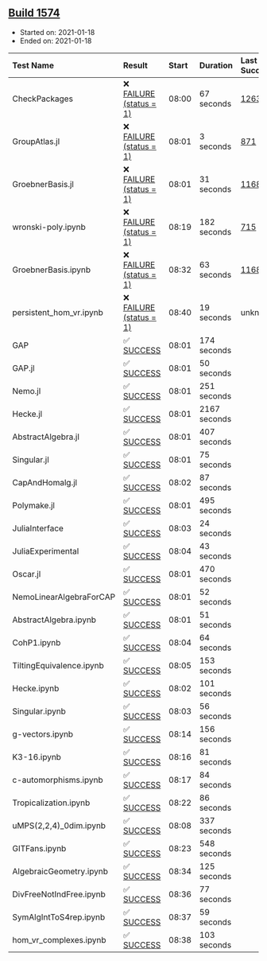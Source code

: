## [Build 1574](https://oscarci.mathematik.uni-kl.de/job/oscar-stable/1574/)

* Started on: 2021-01-18
* Ended on: 2021-01-18

| Test Name    | Result | Start | Duration | Last Success | First Failure |
|:-------------|:-------|:------|:---------|:-------------|:--------------|
| CheckPackages | ❌ [FAILURE (status = 1)](https://oscarci.mathematik.uni-kl.de/job/oscar-stable/1574/artifact/logs/build-1574/CheckPackages.log) | 08:00 | 67 seconds | [1263](https://oscarci.mathematik.uni-kl.de/job/oscar-stable/1263/) | [1264](https://oscarci.mathematik.uni-kl.de/job/oscar-stable/1264/) |
| GroupAtlas.jl | ❌ [FAILURE (status = 1)](https://oscarci.mathematik.uni-kl.de/job/oscar-stable/1574/artifact/logs/build-1574/GroupAtlas.jl.log) | 08:01 | 3 seconds | [871](https://oscarci.mathematik.uni-kl.de/job/oscar-stable/871/) | [872](https://oscarci.mathematik.uni-kl.de/job/oscar-stable/872/) |
| GroebnerBasis.jl | ❌ [FAILURE (status = 1)](https://oscarci.mathematik.uni-kl.de/job/oscar-stable/1574/artifact/logs/build-1574/GroebnerBasis.jl.log) | 08:01 | 31 seconds | [1168](https://oscarci.mathematik.uni-kl.de/job/oscar-stable/1168/) | [1169](https://oscarci.mathematik.uni-kl.de/job/oscar-stable/1169/) |
| wronski-poly.ipynb | ❌ [FAILURE (status = 1)](https://oscarci.mathematik.uni-kl.de/job/oscar-stable/1574/artifact/logs/build-1574/wronski-poly.ipynb.log) | 08:19 | 182 seconds | [715](https://oscarci.mathematik.uni-kl.de/job/oscar-stable/715/) | [716](https://oscarci.mathematik.uni-kl.de/job/oscar-stable/716/) |
| GroebnerBasis.ipynb | ❌ [FAILURE (status = 1)](https://oscarci.mathematik.uni-kl.de/job/oscar-stable/1574/artifact/logs/build-1574/GroebnerBasis.ipynb.log) | 08:32 | 63 seconds | [1168](https://oscarci.mathematik.uni-kl.de/job/oscar-stable/1168/) | [1169](https://oscarci.mathematik.uni-kl.de/job/oscar-stable/1169/) |
| persistent_hom_vr.ipynb | ❌ [FAILURE (status = 1)](https://oscarci.mathematik.uni-kl.de/job/oscar-stable/1574/artifact/logs/build-1574/persistent_hom_vr.ipynb.log) | 08:40 | 19 seconds | unknown | unknown |
| GAP | ✅ [SUCCESS](https://oscarci.mathematik.uni-kl.de/job/oscar-stable/1574/artifact/logs/build-1574/GAP.log) | 08:01 | 174 seconds |  |  |
| GAP.jl | ✅ [SUCCESS](https://oscarci.mathematik.uni-kl.de/job/oscar-stable/1574/artifact/logs/build-1574/GAP.jl.log) | 08:01 | 50 seconds |  |  |
| Nemo.jl | ✅ [SUCCESS](https://oscarci.mathematik.uni-kl.de/job/oscar-stable/1574/artifact/logs/build-1574/Nemo.jl.log) | 08:01 | 251 seconds |  |  |
| Hecke.jl | ✅ [SUCCESS](https://oscarci.mathematik.uni-kl.de/job/oscar-stable/1574/artifact/logs/build-1574/Hecke.jl.log) | 08:01 | 2167 seconds |  |  |
| AbstractAlgebra.jl | ✅ [SUCCESS](https://oscarci.mathematik.uni-kl.de/job/oscar-stable/1574/artifact/logs/build-1574/AbstractAlgebra.jl.log) | 08:01 | 407 seconds |  |  |
| Singular.jl | ✅ [SUCCESS](https://oscarci.mathematik.uni-kl.de/job/oscar-stable/1574/artifact/logs/build-1574/Singular.jl.log) | 08:01 | 75 seconds |  |  |
| CapAndHomalg.jl | ✅ [SUCCESS](https://oscarci.mathematik.uni-kl.de/job/oscar-stable/1574/artifact/logs/build-1574/CapAndHomalg.jl.log) | 08:02 | 87 seconds |  |  |
| Polymake.jl | ✅ [SUCCESS](https://oscarci.mathematik.uni-kl.de/job/oscar-stable/1574/artifact/logs/build-1574/Polymake.jl.log) | 08:01 | 495 seconds |  |  |
| JuliaInterface | ✅ [SUCCESS](https://oscarci.mathematik.uni-kl.de/job/oscar-stable/1574/artifact/logs/build-1574/JuliaInterface.log) | 08:03 | 24 seconds |  |  |
| JuliaExperimental | ✅ [SUCCESS](https://oscarci.mathematik.uni-kl.de/job/oscar-stable/1574/artifact/logs/build-1574/JuliaExperimental.log) | 08:04 | 43 seconds |  |  |
| Oscar.jl | ✅ [SUCCESS](https://oscarci.mathematik.uni-kl.de/job/oscar-stable/1574/artifact/logs/build-1574/Oscar.jl.log) | 08:01 | 470 seconds |  |  |
| NemoLinearAlgebraForCAP | ✅ [SUCCESS](https://oscarci.mathematik.uni-kl.de/job/oscar-stable/1574/artifact/logs/build-1574/NemoLinearAlgebraForCAP.log) | 08:01 | 52 seconds |  |  |
| AbstractAlgebra.ipynb | ✅ [SUCCESS](https://oscarci.mathematik.uni-kl.de/job/oscar-stable/1574/artifact/logs/build-1574/AbstractAlgebra.ipynb.log) | 08:01 | 51 seconds |  |  |
| CohP1.ipynb | ✅ [SUCCESS](https://oscarci.mathematik.uni-kl.de/job/oscar-stable/1574/artifact/logs/build-1574/CohP1.ipynb.log) | 08:04 | 64 seconds |  |  |
| TiltingEquivalence.ipynb | ✅ [SUCCESS](https://oscarci.mathematik.uni-kl.de/job/oscar-stable/1574/artifact/logs/build-1574/TiltingEquivalence.ipynb.log) | 08:05 | 153 seconds |  |  |
| Hecke.ipynb | ✅ [SUCCESS](https://oscarci.mathematik.uni-kl.de/job/oscar-stable/1574/artifact/logs/build-1574/Hecke.ipynb.log) | 08:02 | 101 seconds |  |  |
| Singular.ipynb | ✅ [SUCCESS](https://oscarci.mathematik.uni-kl.de/job/oscar-stable/1574/artifact/logs/build-1574/Singular.ipynb.log) | 08:03 | 56 seconds |  |  |
| g-vectors.ipynb | ✅ [SUCCESS](https://oscarci.mathematik.uni-kl.de/job/oscar-stable/1574/artifact/logs/build-1574/g-vectors.ipynb.log) | 08:14 | 156 seconds |  |  |
| K3-16.ipynb | ✅ [SUCCESS](https://oscarci.mathematik.uni-kl.de/job/oscar-stable/1574/artifact/logs/build-1574/K3-16.ipynb.log) | 08:16 | 81 seconds |  |  |
| c-automorphisms.ipynb | ✅ [SUCCESS](https://oscarci.mathematik.uni-kl.de/job/oscar-stable/1574/artifact/logs/build-1574/c-automorphisms.ipynb.log) | 08:17 | 84 seconds |  |  |
| Tropicalization.ipynb | ✅ [SUCCESS](https://oscarci.mathematik.uni-kl.de/job/oscar-stable/1574/artifact/logs/build-1574/Tropicalization.ipynb.log) | 08:22 | 86 seconds |  |  |
| uMPS(2,2,4)_0dim.ipynb | ✅ [SUCCESS](https://oscarci.mathematik.uni-kl.de/job/oscar-stable/1574/artifact/logs/build-1574/uMPS-2-2-4-_0dim.ipynb.log) | 08:08 | 337 seconds |  |  |
| GITFans.ipynb | ✅ [SUCCESS](https://oscarci.mathematik.uni-kl.de/job/oscar-stable/1574/artifact/logs/build-1574/GITFans.ipynb.log) | 08:23 | 548 seconds |  |  |
| AlgebraicGeometry.ipynb | ✅ [SUCCESS](https://oscarci.mathematik.uni-kl.de/job/oscar-stable/1574/artifact/logs/build-1574/AlgebraicGeometry.ipynb.log) | 08:34 | 125 seconds |  |  |
| DivFreeNotIndFree.ipynb | ✅ [SUCCESS](https://oscarci.mathematik.uni-kl.de/job/oscar-stable/1574/artifact/logs/build-1574/DivFreeNotIndFree.ipynb.log) | 08:36 | 77 seconds |  |  |
| SymAlgIntToS4rep.ipynb | ✅ [SUCCESS](https://oscarci.mathematik.uni-kl.de/job/oscar-stable/1574/artifact/logs/build-1574/SymAlgIntToS4rep.ipynb.log) | 08:37 | 59 seconds |  |  |
| hom_vr_complexes.ipynb | ✅ [SUCCESS](https://oscarci.mathematik.uni-kl.de/job/oscar-stable/1574/artifact/logs/build-1574/hom_vr_complexes.ipynb.log) | 08:38 | 103 seconds |  |  |
